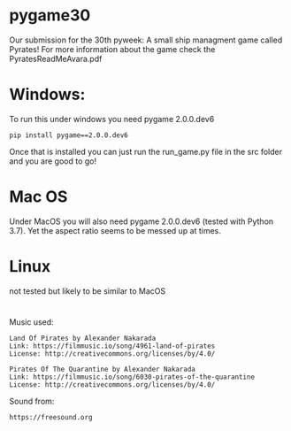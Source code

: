 # pygame30

Our submission for the 30th pyweek:
A small ship managment game called Pyrates! For more information about the game check the PyratesReadMeAvara.pdf


# Windows: 
To run this under windows you need pygame 2.0.0.dev6

    pip install pygame==2.0.0.dev6

Once that is installed you can just run the run_game.py file in the src folder and you 
are good to go!

# Mac OS
Under MacOS you will also need pygame 2.0.0.dev6 (tested with Python 3.7). Yet the aspect ratio seems to be messed up at times.

# Linux
not tested but likely to be similar to MacOS
   
#

Music used:

    Land Of Pirates by Alexander Nakarada
    Link: https://filmmusic.io/song/4961-land-of-pirates
    License: http://creativecommons.org/licenses/by/4.0/

    Pirates Of The Quarantine by Alexander Nakarada
    Link: https://filmmusic.io/song/6030-pirates-of-the-quarantine
    License: http://creativecommons.org/licenses/by/4.0/
    
Sound from:
    
    https://freesound.org
